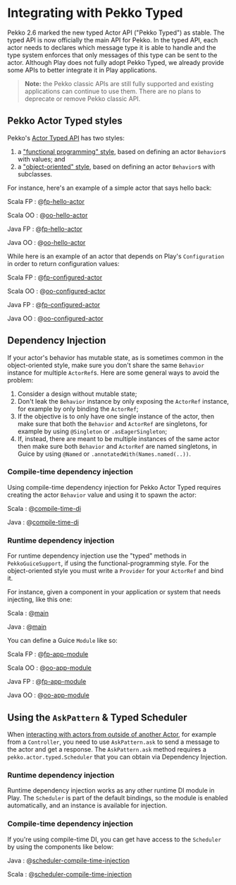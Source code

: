 <!--- Copyright (C) from 2022 The Play Framework Contributors <https://github.com/playframework>, 2011-2021 Lightbend Inc. <https://www.lightbend.com> -->

# Integrating with Pekko Typed

Pekko 2.6 marked the new typed Actor API ("Pekko Typed") as stable. The typed API is now officially the main API for Pekko. In the typed API, each actor needs to declares which message type it is able to handle and the type system enforces that only messages of this type can be sent to the actor. Although Play does not fully adopt Pekko Typed, we already provide some APIs to better integrate it in Play applications.

> **Note:** the Pekko classic APIs are still fully supported and existing applications can continue to use them. There are no plans to deprecate or remove Pekko classic API. 

## Pekko Actor Typed styles

Pekko's [Actor Typed API][] has two styles:

1. a ["functional programming" style][fp-style], based on defining an actor `Behavior`s with values; and
2. a ["object-oriented" style][oo-style], based on defining an actor `Behavior`s with subclasses.

[Actor Typed API]: https://doc.akka.io/docs/akka/2.6/typed/actors.html
[fp-style]: https://doc.akka.io/docs/akka/2.6/typed/actors.html#functional-style
[oo-style]: https://doc.akka.io/docs/akka/2.6/typed/actors.html#object-oriented-style

For instance, here's an example of a simple actor that says hello back:

Scala FP
: @[fp-hello-actor](code/scalaguide/akka/typed/fp/HelloActor.scala)

Scala OO
: @[oo-hello-actor](code/scalaguide/akka/typed/oo/HelloActor.scala)

Java FP
: @[fp-hello-actor](code/javaguide/akka/typed/fp/HelloActor.java)

Java OO
: @[oo-hello-actor](code/javaguide/akka/typed/oo/HelloActor.java)

While here is an example of an actor that depends on Play's `Configuration` in order to return configuration values:

Scala FP
: @[fp-configured-actor](code/scalaguide/akka/typed/fp/ConfiguredActor.scala)

Scala OO
: @[oo-configured-actor](code/scalaguide/akka/typed/oo/ConfiguredActor.scala)

Java FP
: @[fp-configured-actor](code/javaguide/akka/typed/fp/ConfiguredActor.java)

Java OO
: @[oo-configured-actor](code/javaguide/akka/typed/oo/ConfiguredActor.java)

## Dependency Injection

If your actor's behavior has mutable state, as is sometimes common in the object-oriented style, make sure you don't share the same `Behavior` instance for multiple `ActorRef`s.  Here are some general ways to avoid the problem:

1. Consider a design without mutable state;
2. Don't leak the `Behavior` instance by only exposing the `ActorRef` instance, for example by only binding the `ActorRef`;
3. If the objective is to only have one single instance of the actor, then make sure that both the `Behavior` and `ActorRef` are singletons, for example by using `@Singleton` or `.asEagerSingleton`;
4. If, instead, there are meant to be multiple instances of the same actor then make sure both `Behavior` and `ActorRef` are named singletons, in Guice by using `@Named` or `.annotatedWith(Names.named(..))`.

### Compile-time dependency injection

Using compile-time dependency injection for Pekko Actor Typed requires creating the actor `Behavior` value and using it to spawn the actor:

Scala
: @[compile-time-di](code/scalaguide/akka/typed/fp/AppComponents.scala)

Java
: @[compile-time-di](code/javaguide/akka/typed/oo/AppComponents.java)

### Runtime dependency injection

For runtime dependency injection use the "typed" methods in `PekkoGuiceSupport`, if using the functional-programming style.  For the object-oriented style you must write a `Provider` for your `ActorRef` and bind it.

For instance, given a component in your application or system that needs injecting, like this one:

Scala
: @[main](code/scalaguide/akka/typed/fp/Main.scala)

Java
: @[main](code/javaguide/akka/typed/oo/Main.java)

You can define a Guice `Module` like so:

Scala FP
: @[fp-app-module](code/scalaguide/akka/typed/fp/AppModule.scala)

Scala OO
: @[oo-app-module](code/scalaguide/akka/typed/oo/AppModule.scala)

Java FP
: @[fp-app-module](code/javaguide/akka/typed/fp/AppModule.java)

Java OO
: @[oo-app-module](code/javaguide/akka/typed/oo/AppModule.java)


## Using the `AskPattern` & Typed Scheduler

When [interacting with actors from outside of another Actor](https://doc.akka.io/docs/akka/2.6/typed/interaction-patterns.html#request-response-with-ask-from-outside-an-actor), for example from a `Controller`, you need to use `AskPattern.ask` to send a message to the actor and get a response. The `AskPattern.ask` method requires a `pekko.actor.typed.Scheduler` that you can obtain via Dependency Injection.

### Runtime dependency injection

Runtime dependency injection works as any other runtime DI module in Play. The `Scheduler` is part of the default bindings, so the module is enabled automatically, and an instance is available for injection.

### Compile-time dependency injection

If you're using compile-time DI, you can get have access to the `Scheduler` by using the components like below:

Java
: @[scheduler-compile-time-injection](code/javaguide/akka/components/ComponentsWithTypedScheduler.java)

Scala
: @[scheduler-compile-time-injection](code/scalaguide/akka/components/ComponentsWithTypedScheduler.scala)
